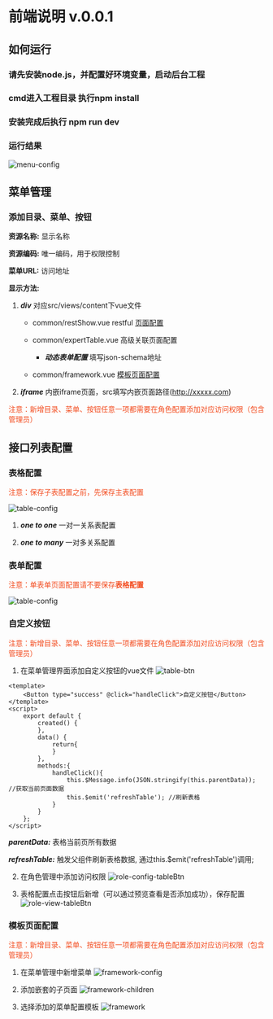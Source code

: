 # 前端说明 v.0.0.1

## 如何运行

### 请先安装node.js，并配置好环境变量，启动后台工程

### cmd进入工程目录 执行npm install

### 安装完成后执行 npm run dev

### 运行结果
![menu-config](./doc/images/2018-04-23_113937.jpg)

## 菜单管理

### 添加目录、菜单、按钮

**资源名称:** 显示名称

**资源编码:** 唯一编码，用于权限控制

**菜单URL:** 访问地址

**显示方法:** 
1. ***div*** 对应src/views/content下vue文件
    - common/restShow.vue restful [页面配置](#restConfig)
    - common/expertTable.vue 高级关联页面配置
        - ***动态表单配置*** 填写json-schema地址

    - common/framework.vue [模板页面配置](#frameworkConfig)

2. ***iframe*** 内嵌iframe页面，src填写内嵌页面路径(http://xxxxx.com)

<font color=#f34b1e>注意：新增目录、菜单、按钮任意一项都需要在角色配置添加对应访问权限（包含管理员）</font>


## <span id="restConfig">接口列表配置</span>

### 表格配置
<font color=#f34b1e>注意：保存子表配置之前，先保存主表配置 </font>

![table-config](./doc/images/2018-04-26_162138.jpg)

1. ***one to one*** 一对一关系表配置 

2. ***one to many*** 一对多关系配置


### 表单配置
<font color=#f34b1e>注意：单表单页面配置请不要保存**表格配置** </font>

![table-config](./doc/images/2018-04-26_162458.jpg)


### 自定义按钮

<font color=#f34b1e>注意：新增目录、菜单、按钮任意一项都需要在角色配置添加对应访问权限（包含管理员）</font>

1. 在菜单管理界面添加自定义按钮的vue文件
![table-btn](./doc/images/2018-04-26_163626.jpg)

```vue
<template>
    <Button type="success" @click="handleClick">自定义按钮</Button>
</template>
<script>
    export default {
        created() {
        },
        data() {
            return{
            }
        },
        methods:{
            handleClick(){
                this.$Message.info(JSON.stringify(this.parentData)); //获取当前页面数据
                this.$emit('refreshTable'); //刷新表格
            }
        }
    };
</script>
```

***parentData:*** 表格当前页所有数据

***refreshTable:*** 触发父组件刷新表格数据, 通过this.$emit('refreshTable')调用;

2. 在角色管理中添加访问权限
![role-config-tableBtn](./doc/images/2018-04-26_163816.jpg)

3. 表格配置点击按钮后新增（可以通过预览查看是否添加成功），保存配置
![role-view-tableBtn](./doc/images/2018-04-26_163934.jpg)


### <span id='frameworkConfig'>模板页面配置</span>

<font color=#f34b1e>注意：新增目录、菜单、按钮任意一项都需要在角色配置添加对应访问权限（包含管理员）</font>

1. 在菜单管理中新增菜单
![framework-config](./doc/images/2018-04-26_165136.jpg)

2. 添加嵌套的子页面
![framework-children](./doc/images/2018-04-26_165625.jpg)

3. 选择添加的菜单配置模板
![framework](./doc/images/2018-04-26_165745.jpg)







  
